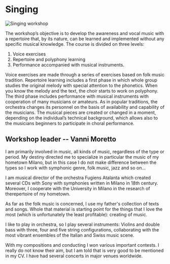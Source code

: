 # Singing

![Singing workshop](/assets/workshops/singing.jpg)

The workshop’s objective is to develop the awareness and vocal music with a
repertoire that, by its nature, can be learned and implemented without any
specific musical knowledge. The course is divided on three levels:

  1. Voice exercises
  2. Repertoire and polyphony learning
  3. Performance accompanied with musical instruments.

Voice exercises are made through a series of exercises based on folk music
tradition. Repertoire learning includes a first phase in which whole group
studies the original melody with special attention to the phonetics.  When you
know the melody and the text, the choir starts to work on polyphony. The third
phase includes performance with musical instruments with cooperation of many
musicians or amateurs. As in popular traditions, the orchestra changes its
personnel on the basis of availability and capability of the musicians. The
musical pieces are created or changed in a moment, depending on the
individual’s technical background, which allows also to the musicians beginners
to participate in choral performance.

## Workshop leader -- **Vanni Moretto**

I am primarily involved in music, all kinds of music, regardless of the type or
period. My destiny directed me to specialize in particular the music of my
hometown Milano, but in this case I do not make difference between the types so
I work with symphonic genre, folk music, jazz and so on...

I am musical director of the orchestra Fugiens Atalanta which created several
CDs with Sony with symphonies written in Milano in 18th century. Moreover, I
cooperate with the University in Milano in the research of  therepertoire of my
hometown.

As far as the folk music is concerned, I use my father's collection of texts
and songs. Whole that material is starting point for the things that I love the
most (which is unfortunately the least profitable): creating of music.

I like to play in orchestra, so I play several instruments: Violins and double
bass with three, four and five string configurations, collaborating with the
most vibrant ensembles of the Italian and Swiss music scene.

With my compositions and conducting I won various important contests. I really
do not know their aim, but I am told that is very good to be mentioned in my
CV. I have had several concerts in major venues worldwide.
